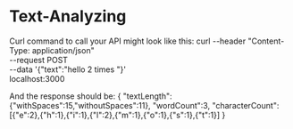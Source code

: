 # Text-Analyzing
 Curl command to call your API might look like this:
 curl --header "Content-Type: application/json" \
            --request POST \
            --data '{"text":"hello 2 times  "}' \
            localhost:3000
            
And the response should be:
{
            "textLength":{"withSpaces":15,"withoutSpaces":11},
            "wordCount":3,
            "characterCount":[{"e":2},{"h":1},{"i":1},{"l":2},{"m":1},{"o":1},{"s":1},{"t":1}]
}
                       
